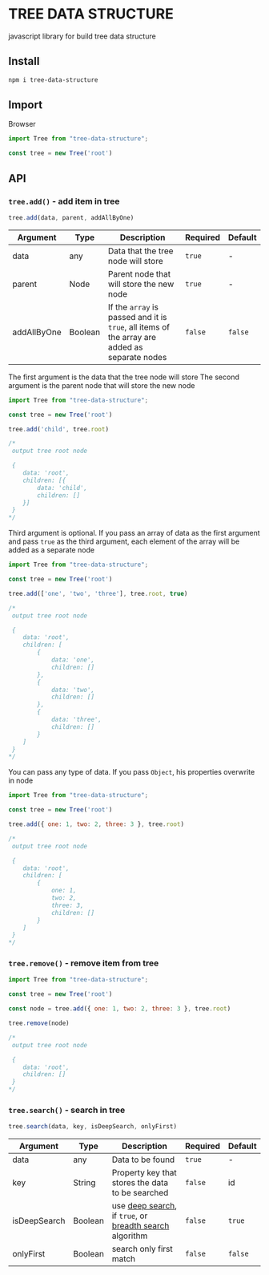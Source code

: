 # TREE DATA STRUCTURE

javascript library for build tree data structure

## Install

```bash
npm i tree-data-structure
```

## Import

Browser

```js
import Tree from "tree-data-structure";

const tree = new Tree('root')
```

## API

### `tree.add()` - add item in tree

```js
tree.add(data, parent, addAllByOne)
```

Argument | Type | Description | Required | Default
-------- | ---- | ----------- | -------- | -------
data | any | Data that the tree node will store | `true` | -
parent | Node | Parent node that will store the new node | `true` | -
addAllByOne | Boolean | If the `array` is passed and it is `true`, all items of the array are added as separate nodes | `false` | `false`

The first argument is the data that the tree node will store
The second argument is the parent node that will store the new node

```js
import Tree from "tree-data-structure";

const tree = new Tree('root')

tree.add('child', tree.root)

/*
 output tree root node

 {
	data: 'root',
	children: [{
		data: 'child',
		children: []
	}]
 }
*/
```
Third argument is optional. If you pass an array of data as the first argument and pass `true` as the third argument, each element of the array will be added as a separate node

```js
import Tree from "tree-data-structure";

const tree = new Tree('root')

tree.add(['one', 'two', 'three'], tree.root, true)

/*
 output tree root node

 {
	data: 'root',
	children: [
		{
			data: 'one',
			children: []
		},
		{
			data: 'two',
			children: []
		},
		{
			data: 'three',
			children: []
		}
	]
 }
*/
```

You can pass any type of data.
If you pass `Object`, his properties overwrite in node

```js
import Tree from "tree-data-structure";

const tree = new Tree('root')

tree.add({ one: 1, two: 2, three: 3 }, tree.root)

/*
 output tree root node

 {
	data: 'root',
	children: [
		{
			one: 1,
			two: 2,
			three: 3,
			children: []
		}
	]
 }
*/
```

### `tree.remove()` - remove item from tree

```js
import Tree from "tree-data-structure";

const tree = new Tree('root')

const node = tree.add({ one: 1, two: 2, three: 3 }, tree.root)

tree.remove(node)

/*
 output tree root node

 {
	data: 'root',
	children: []
 }
*/
```

### `tree.search()` - search in tree

```js
tree.search(data, key, isDeepSearch, onlyFirst)
```

Argument | Type | Description | Required | Default
-------- | ---- | ----------- | -------- | -------
data | any | Data to be found | `true` | -
key | String | Property key that stores the data to be searched | `false` | id
isDeepSearch | Boolean | use [deep search](https://en.wikipedia.org/wiki/Depth-first_search), if `true`, or [breadth search](https://en.wikipedia.org/wiki/Breadth-first_search) algorithm | `false` | `true`
onlyFirst | Boolean | search only first match | `false` | `false`
